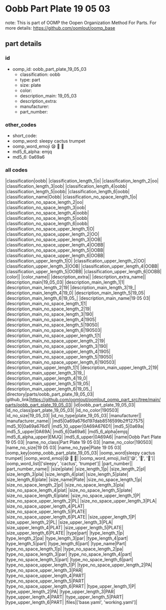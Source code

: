 # Oobb Part Plate 19 05 03  

note: This is part of OOMP the Oopen Organization Method For Parts. For more details: https://github.com/oomlout/oomp_base

##  part details





### id
* oomp_id: oobb_part_plate_19_05_03
  * classification: oobb
  * type: part
  * size: plate
  * color: 
  * description_main: 19_05_03
  * description_extra: 
  * manufacturer: 
  * part_number: 

### other_codes
* short_code: 
* oomp_word: sleepy cactus trumpet
* oomp_word_emoji :sleepy: :cactus: :trumpet:
* md5_6_alpha: emjq
* md5_6: 0a69a6

### all codes 
|classification|oobb|
|classification_length_1|o|
|classification_length_2|oo|
|classification_length_3|oob|
|classification_length_4|oobb|
|classification_length_5|oobb|
|classification_length_6|oobb|
|classification_name|Oobb|
|classification_no_space_length_1|o|
|classification_no_space_length_2|oo|
|classification_no_space_length_3|oob|
|classification_no_space_length_4|oobb|
|classification_no_space_length_5|oobb|
|classification_no_space_length_6|oobb|
|classification_no_space_upper_length_1|O|
|classification_no_space_upper_length_2|OO|
|classification_no_space_upper_length_3|OOB|
|classification_no_space_upper_length_4|OOBB|
|classification_no_space_upper_length_5|OOBB|
|classification_no_space_upper_length_6|OOBB|
|classification_upper_length_1|O|
|classification_upper_length_2|OO|
|classification_upper_length_3|OOB|
|classification_upper_length_4|OOBB|
|classification_upper_length_5|OOBB|
|classification_upper_length_6|OOBB|
|color||
|color_name||
|description_extra||
|description_extra_name||
|description_main|19_05_03|
|description_main_length_1|1|
|description_main_length_2|19|
|description_main_length_3|19_|
|description_main_length_4|19_0|
|description_main_length_5|19_05|
|description_main_length_6|19_05_|
|description_main_name|19 05 03|
|description_main_no_space_length_1|1|
|description_main_no_space_length_2|19|
|description_main_no_space_length_3|190|
|description_main_no_space_length_4|1905|
|description_main_no_space_length_5|19050|
|description_main_no_space_length_6|190503|
|description_main_no_space_upper_length_1|1|
|description_main_no_space_upper_length_2|19|
|description_main_no_space_upper_length_3|190|
|description_main_no_space_upper_length_4|1905|
|description_main_no_space_upper_length_5|19050|
|description_main_no_space_upper_length_6|190503|
|description_main_upper_length_1|1|
|description_main_upper_length_2|19|
|description_main_upper_length_3|19_|
|description_main_upper_length_4|19_0|
|description_main_upper_length_5|19_05|
|description_main_upper_length_6|19_05_|
|directory|parts/oobb_part_plate_19_05_03|
|github_link|https://github.com/oomlout/oomlout_oomp_part_src/tree/main/parts/oobb_part_plate_19_05_03|
|id|oobb_part_plate_19_05_03|
|id_no_class|part_plate_19_05_03|
|id_no_color|190503|
|id_no_size|19_05_03|
|id_no_type|plate_19_05_03|
|manufacturer||
|manufacturer_name||
|md5|0a69a676d197dab8516599b2ff127575|
|md5_10|0a69a676d1|
|md5_10_upper|0A69A676D1|
|md5_5|0a69a|
|md5_5_upper|0A69A|
|md5_6|0a69a6|
|md5_6_alpha|emjq|
|md5_6_alpha_upper|EMJQ|
|md5_6_upper|0A69A6|
|name|Oobb Part Plate 19 05 03|
|name_no_class|Part Plate 19 05 03|
|name_no_color|190503|
|name_no_size|19 05 03|
|name_no_type|Plate 19 05 03|
|oomp_key|oomp_oobb_part_plate_19_05_03|
|oomp_word|sleepy cactus trumpet|
|oomp_word_emoji|:sleepy: :cactus: :trumpet:|
|oomp_word_emoji_list|[':sleepy:', ':cactus:', ':trumpet:']|
|oomp_word_list|['sleepy', 'cactus', 'trumpet']|
|part_number||
|part_number_name||
|size|plate|
|size_length_1|p|
|size_length_2|pl|
|size_length_3|pla|
|size_length_4|plat|
|size_length_5|plate|
|size_length_6|plate|
|size_name|Plate|
|size_no_space_length_1|p|
|size_no_space_length_2|pl|
|size_no_space_length_3|pla|
|size_no_space_length_4|plat|
|size_no_space_length_5|plate|
|size_no_space_length_6|plate|
|size_no_space_upper_length_1|P|
|size_no_space_upper_length_2|PL|
|size_no_space_upper_length_3|PLA|
|size_no_space_upper_length_4|PLAT|
|size_no_space_upper_length_5|PLATE|
|size_no_space_upper_length_6|PLATE|
|size_upper_length_1|P|
|size_upper_length_2|PL|
|size_upper_length_3|PLA|
|size_upper_length_4|PLAT|
|size_upper_length_5|PLATE|
|size_upper_length_6|PLATE|
|type|part|
|type_length_1|p|
|type_length_2|pa|
|type_length_3|par|
|type_length_4|part|
|type_length_5|part|
|type_length_6|part|
|type_name|Part|
|type_no_space_length_1|p|
|type_no_space_length_2|pa|
|type_no_space_length_3|par|
|type_no_space_length_4|part|
|type_no_space_length_5|part|
|type_no_space_length_6|part|
|type_no_space_upper_length_1|P|
|type_no_space_upper_length_2|PA|
|type_no_space_upper_length_3|PAR|
|type_no_space_upper_length_4|PART|
|type_no_space_upper_length_5|PART|
|type_no_space_upper_length_6|PART|
|type_upper_length_1|P|
|type_upper_length_2|PA|
|type_upper_length_3|PAR|
|type_upper_length_4|PART|
|type_upper_length_5|PART|
|type_upper_length_6|PART|
|files|['base.yaml', 'working.yaml']|
